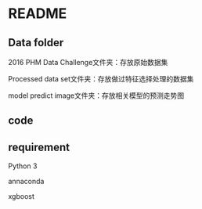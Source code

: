# README

## Data folder

2016 PHM Data Challenge文件夹：存放原始数据集

Processed data set文件夹：存放做过特征选择处理的数据集

model predict image文件夹：存放相关模型的预测走势图



## code





## requirement

Python 3

annaconda

xgboost